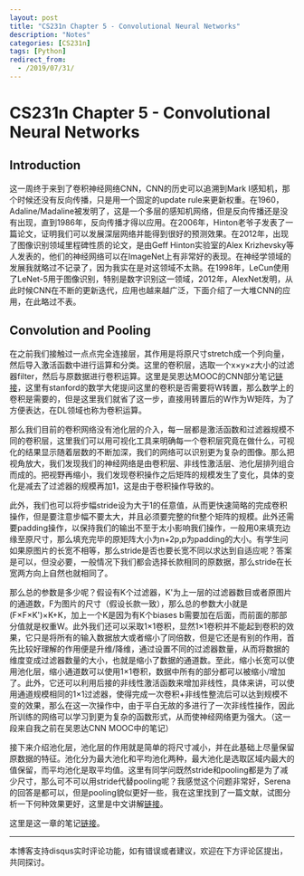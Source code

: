 ```yaml
---
layout: post
title: "CS231n Chapter 5 - Convolutional Neural Networks"
description: "Notes"
categories: [CS231n]
tags: [Python]
redirect_from:
  - /2019/07/31/
---
```


# CS231n Chapter 5 - Convolutional Neural Networks  

## Introduction  

这一周终于来到了卷积神经网络CNN，CNN的历史可以追溯到Mark I感知机，那个时候还没有反向传播，只是用一个固定的update rule来更新权重。在1960，Adaline/Madaline被发明了，这是一个多层的感知机网络，但是反向传播还是没有出现，直到1986年，反向传播才得以应用。在2006年，Hinton老爷子发表了一篇论文，证明我们可以发展深层网络并能得到很好的预测效果。在2012年，出现了图像识别领域里程碑性质的论文，是由Geff Hinton实验室的Alex Krizhevsky等人发表的，他们的神经网络可以在ImageNet上有非常好的表现。在神经学领域的发展我就略过不记录了，因为我实在是对这领域不太熟。在1998年，LeCun使用了LeNet-5用于图像识别，特别是数字识别这一领域，2012年，AlexNet发明，从此时候CNN在不断的更新迭代，应用也越来越广泛，下面介绍了一大堆CNN的应用，在此略过不表。  

## Convolution and Pooling  

在之前我们接触过一点点完全连接层，其作用是将原尺寸stretch成一个列向量，然后导入激活函数中进行运算和分类。这里的卷积层，选取一个x×y×z大小的过滤器filter，然后与原数据进行卷积运算。这里是吴恩达MOOC的CNN部分笔记[链接](http://justin-yu.me/blog/2019/06/11/Convolutional-Neural-Networks-Chapter-1/)，这里有stanford的数学大佬提问这里的卷积是否需要将W转置，那么数学上的卷积是需要的，但是这里我们就省了这一步，直接用转置后的W作为W矩阵，为了方便表达，在DL领域也称为卷积运算。  

那么我们目前的卷积网络没有池化层的介入，每一层都是激活函数和过滤器规模不同的卷积层，这里我们可以用可视化工具来明确每一个卷积层究竟在做什么，可视化的结果显示随着层数的不断加深，我们的网络可以识别更为复杂的图像。那么把视角放大，我们发现我们的神经网络是由卷积层、非线性激活层、池化层排列组合而成的。把视野再缩小，我们发现卷积操作之后矩阵的规模发生了变化，具体的变化是减去了过滤器的规模再加1，这是由于卷积操作导致的。  

此外，我们也可以将步幅stride设为大于1的任意值，从而更快速简略的完成卷积操作，但是要注意步幅不要太大，并且必须要完整的fit整个矩阵的规模。此外还需要padding操作，以保持我们的输出不至于太小影响我们操作，一般用0来填充边缘至原尺寸，那么填充完毕的原矩阵大小为n+2p,p为padding的大小。有学生问如果原图片的长宽不相等，那么stride是否也要长宽不同以求达到自适应呢？答案是可以，但没必要，一般情况下我们都会选择长款相同的原数据，那么stride在长宽两方向上自然也就相同了。  

那么总的参数是多少呢？假设有K个过滤器，K'为上一层的过滤器数目或者原图片的通道数，F为图片的尺寸（假设长款一致），那么总的参数大小就是(F×F×K')×K+K，加上一个K是因为有K个biases b需要加在后面，而前面的那部分值就是权重W。此外我们还可以采取1×1卷积，显然1×1卷积并不能起到卷积的效果，它只是将所有的输入数据放大或者缩小了同倍数，但是它还是有别的作用，首先比较好理解的作用便是升维/降维，通过设置不同的过滤器数量，从而将数据的维度变成过滤器数量的大小，也就是缩小了数据的通道数。至此，缩小长宽可以使用池化层，缩小通道数可以使用1×1卷积，数据中所有的部分都可以被缩小/增加了。此外，它还可以利用后接的非线性激活函数来增加非线性，具体来讲，可以使用通道规模相同的1×1过滤器，使得完成一次卷积+非线性整流后可以达到规模不变的效果，那么在这一次操作中，由于平白无故的多进行了一次非线性操作，因此所训练的网络可以学习到更为复杂的函数形式，从而使神经网络更为强大。（这一段来自我之前在吴恩达CNN MOOC中的笔记）  

接下来介绍池化层，池化层的作用就是简单的将尺寸减小，并在此基础上尽量保留原数据的特征。池化分为最大池化和平均池化两种，最大池化是选取区域内最大的值保留，而平均池化是取平均值。这里有同学问既然stride和pooling都是为了减少尺寸，那么可不可以用stride代替pooling呢？我感觉这个问题非常好，Serena的回答是都可以，但是pooling貌似更好一些，我在这里找到了一篇文献，试图分析一下何种效果更好，这里是中文讲解[链接](https://blog.csdn.net/u013010889/article/details/85635926)。  

这里是这一章的笔记[链接](https://cs231n.github.io/convolutional-networks/)。  

---
本博客支持disqus实时评论功能，如有错误或者建议，欢迎在下方评论区提出，共同探讨。  
